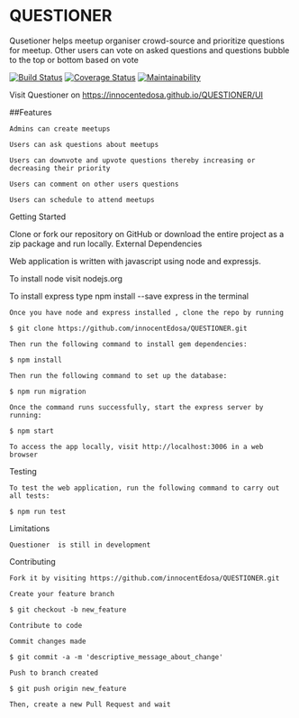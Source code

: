 # QUESTIONER


Qusetioner helps meetup organiser crowd-source and prioritize questions for meetup. Other users can
vote on asked questions and questions bubble to the top or bottom based on vote

[![Build Status](https://travis-ci.org/innocentEdosa/QUESTIONER.svg?branch=develop)](https://travis-ci.org/innocentEdosa/QUESTIONER) [![Coverage Status](https://coveralls.io/repos/github/innocentEdosa/QUESTIONER/badge.svg?branch=develop)](https://coveralls.io/github/innocentEdosa/QUESTIONER?branch=develop) [![Maintainability](https://api.codeclimate.com/v1/badges/d924ca34755d0f465fa7/maintainability)](https://codeclimate.com/github/innocentEdosa/QUESTIONER/maintainability)


Visit Questioner on https://innocentedosa.github.io/QUESTIONER/UI

##Features

    Admins can create meetups

    Users can ask questions about meetups 

    Users can downvote and upvote questions thereby increasing or decreasing their priority

    Users can comment on other users questions
    
    Users can schedule to attend meetups

 

Getting Started

Clone or fork our repository on GitHub or download the entire project as a zip package and run locally.
External Dependencies

Web application is written with javascript using node and expressjs.

To install node  visit nodejs.org

To install express type npm install --save express in the terminal

    Once you have node and express installed , clone the repo by running

    $ git clone https://github.com/innocentEdosa/QUESTIONER.git

    Then run the following command to install gem dependencies:

    $ npm install

    Then run the following command to set up the database:

    $ npm run migration

    Once the command runs successfully, start the express server by running:

    $ npm start

    To access the app locally, visit http://localhost:3006 in a web browser

Testing

    To test the web application, run the following command to carry out all tests:

    $ npm run test


Limitations

    Questioner  is still in development

Contributing

    Fork it by visiting https://github.com/innocentEdosa/QUESTIONER.git

    Create your feature branch

    $ git checkout -b new_feature

    Contribute to code

    Commit changes made

    $ git commit -a -m 'descriptive_message_about_change'

    Push to branch created

    $ git push origin new_feature

    Then, create a new Pull Request and wait
    
    

